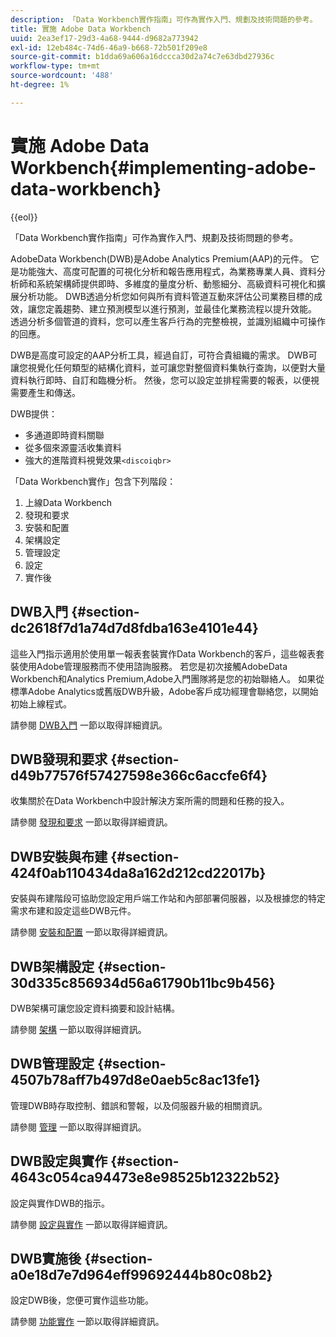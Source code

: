 ```yaml
---
description: 「Data Workbench實作指南」可作為實作入門、規劃及技術問題的參考。
title: 實施 Adobe Data Workbench
uuid: 2ea3ef17-29d3-4a68-9444-d9682a773942
exl-id: 12eb484c-74d6-46a9-b668-72b501f209e8
source-git-commit: b1dda69a606a16dccca30d2a74c7e63dbd27936c
workflow-type: tm+mt
source-wordcount: '488'
ht-degree: 1%

---
```


# 實施 Adobe Data Workbench{#implementing-adobe-data-workbench}

{{eol}}

「Data Workbench實作指南」可作為實作入門、規劃及技術問題的參考。

AdobeData Workbench(DWB)是Adobe Analytics Premium(AAP)的元件。 它是功能強大、高度可配置的可視化分析和報告應用程式，為業務專業人員、資料分析師和系統架構師提供即時、多維度的量度分析、動態細分、高級資料可視化和擴展分析功能。 DWB透過分析您如何與所有資料管道互動來評估公司業務目標的成效，讓您定義趨勢、建立預測模型以進行預測，並最佳化業務流程以提升效能。 透過分析多個管道的資料，您可以產生客戶行為的完整檢視，並識別組織中可操作的回應。

DWB是高度可設定的AAP分析工具，經過自訂，可符合貴組織的需求。 DWB可讓您視覺化任何類型的結構化資料，並可讓您對整個資料集執行查詢，以便對大量資料執行即時、自訂和臨機分析。 然後，您可以設定並排程需要的報表，以便視需要產生和傳送。

DWB提供：

* 多通道即時資料關聯
* 從多個來源靈活收集資料
* 強大的進階資料視覺效果`<discoiqbr>`

「Data Workbench實作」包含下列階段：

1. 上線Data Workbench
1. 發現和要求
1. 安裝和配置
1. 架構設定
1. 管理設定
1. 設定
1. 實作後

## DWB入門 {#section-dc2618f7d1a74d7d8fdba163e4101e44}

這些入門指示適用於使用單一報表套裝實作Data Workbench的客戶，這些報表套裝使用Adobe管理服務而不使用諮詢服務。 若您是初次接觸AdobeData Workbench和Analytics Premium,Adobe入門團隊將是您的初始聯絡人。 如果從標準Adobe Analytics或舊版DWB升級，Adobe客戶成功經理會聯絡您，以開始初始上線程式。

請參閱 [DWB入門](../../home/dwb-implement-overview/dwb-implement-provision/dwb-implement-onboarding.md#concept-e93aba41b26a410f959c5ca7f8e33355) 一節以取得詳細資訊。

## DWB發現和要求 {#section-d49b77576f57427598e366c6accfe6f4}

收集關於在Data Workbench中設計解決方案所需的問題和任務的投入。

請參閱 [發現和要求](../../home/dwb-implement-overview/dwb-implement-discovery.md#concept-1544d4864e9e437bbd11b1380c1b4c9a) 一節以取得詳細資訊。

## DWB安裝與布建 {#section-424f0ab110434da8a162d212cd22017b}

安裝與布建階段可協助您設定用戶端工作站和內部部署伺服器，以及根據您的特定需求布建和設定這些DWB元件。

請參閱 [安裝和配置](../../home/dwb-implement-overview/dwb-implement-provision/dwb-implement-provision.md#concept-a1ec50671ffd4a8faab09a48bc098e8f) 一節以取得詳細資訊。

## DWB架構設定 {#section-30d335c856934d56a61790b11bc9b456}

DWB架構可讓您設定資料摘要和設計結構。

請參閱 [架構](../../home/dwb-implement-overview/dwb-implement-architecture/dwb-implement-architecture.md#concept-63dc9aa839e54bc78f7a3d720ce97d56) 一節以取得詳細資訊。

## DWB管理設定 {#section-4507b78aff7b497d8e0aeb5c8ac13fe1}

管理DWB時存取控制、錯誤和警報，以及伺服器升級的相關資訊。

請參閱 [管理](../../home/dwb-implement-overview/dwb-implement-admin.md#concept-68578dac67314c62a67ddfb4f33458a1) 一節以取得詳細資訊。

## DWB設定與實作 {#section-4643c054ca94473e8e98525b12322b52}

設定與實作DWB的指示。

請參閱 [設定與實作](../../home/dwb-implement-overview/dwb-implement-configure/dwb-implement-configure.md#concept-baffe3a57f4649cea7b6eff9a7704dc6) 一節以取得詳細資訊。

## DWB實施後 {#section-a0e18d7e7d964eff99692444b80c08b2}

設定DWB後，您便可實作這些功能。

請參閱 [功能實作](../../home/dwb-implement-overview/dwb-implement-deliver/dwb-implement-deliver.md#concept-9afa96d72a544fb4a3d1eb5be799012c) 一節以取得詳細資訊。
